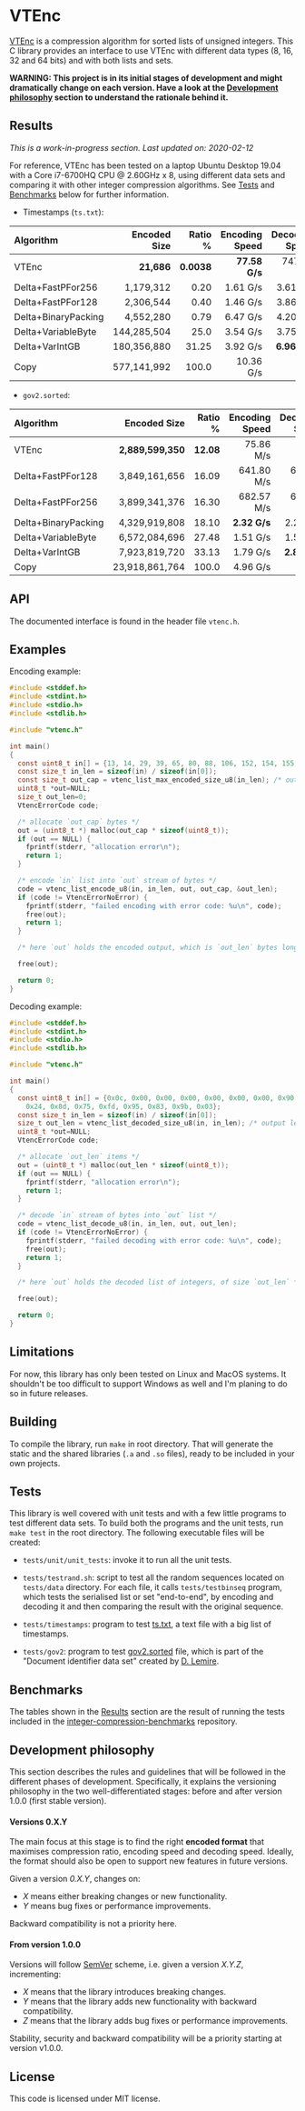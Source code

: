# VTEnc

[VTEnc](https://vteromero.github.io/2019/07/28/vtenc.html) is a compression algorithm for sorted lists of unsigned integers. This C library provides an interface to use VTEnc with different data types (8, 16, 32 and 64 bits) and with both lists and sets.

**WARNING: This project is in its initial stages of development and might dramatically change on each version. Have a look at the [Development philosophy](https://github.com/vteromero/VTEnc#development-philosophy) section to understand the rationale behind it.**

## Results

*This is a work-in-progress section. Last updated on: 2020-02-12*

For reference, VTEnc has been tested on a laptop Ubuntu Desktop 19.04 with a Core i7-6700HQ CPU @ 2.60GHz x 8, using different data sets and comparing it with other integer compression algorithms. See [Tests](https://github.com/vteromero/VTEnc#tests) and [Benchmarks](https://github.com/vteromero/VTEnc#benchmarks) below for further information.

* Timestamps (`ts.txt`):

| Algorithm          |Encoded Size|Ratio %    |Encoding Speed |Decoding Speed|
|:-------------------|-----------:|----------:|--------------:|-------------:|
| VTEnc              |  **21,686**| **0.0038**|  **77.58 G/s**|    747.43 M/s|
| Delta+FastPFor256  |   1,179,312|       0.20|       1.61 G/s|      3.61 G/s|
| Delta+FastPFor128  |   2,306,544|       0.40|       1.46 G/s|      3.86 G/s|
| Delta+BinaryPacking|   4,552,280|       0.79|       6.47 G/s|      4.20 G/s|
| Delta+VariableByte | 144,285,504|       25.0|       3.54 G/s|      3.75 G/s|
| Delta+VarIntGB     | 180,356,880|      31.25|       3.92 G/s|  **6.96 G/s**|
| Copy               | 577,141,992|      100.0|      10.36 G/s|       -      |

* `gov2.sorted`:

| Algorithm          |Encoded Size     |Ratio %  |Encoding Speed|Decoding Speed|
|:-------------------|----------------:|--------:|-------------:|-------------:|
| VTEnc              |**2,889,599,350**|**12.08**|     75.86 M/s|     97.50 M/s|
| Delta+FastPFor128  |    3,849,161,656|    16.09|    641.80 M/s|    645.42 M/s|
| Delta+FastPFor256  |    3,899,341,376|    16.30|    682.57 M/s|    679.37 M/s|
| Delta+BinaryPacking|    4,329,919,808|    18.10|  **2.32 G/s**|      2.25 G/s|
| Delta+VariableByte |    6,572,084,696|    27.48|      1.51 G/s|      1.59 G/s|
| Delta+VarIntGB     |    7,923,819,720|    33.13|      1.79 G/s|  **2.86 G/s**|
| Copy               |   23,918,861,764|    100.0|      4.96 G/s|       -      |

## API

The documented interface is found in the header file `vtenc.h`.

## Examples

Encoding example:

```c
#include <stddef.h>
#include <stdint.h>
#include <stdio.h>
#include <stdlib.h>

#include "vtenc.h"

int main()
{
  const uint8_t in[] = {13, 14, 29, 39, 65, 80, 88, 106, 152, 154, 155, 177};
  const size_t in_len = sizeof(in) / sizeof(in[0]);
  const size_t out_cap = vtenc_list_max_encoded_size_u8(in_len); /* output capacity */
  uint8_t *out=NULL;
  size_t out_len=0;
  VtencErrorCode code;

  /* allocate `out_cap` bytes */
  out = (uint8_t *) malloc(out_cap * sizeof(uint8_t));
  if (out == NULL) {
    fprintf(stderr, "allocation error\n");
    return 1;
  }

  /* encode `in` list into `out` stream of bytes */
  code = vtenc_list_encode_u8(in, in_len, out, out_cap, &out_len);
  if (code != VtencErrorNoError) {
    fprintf(stderr, "failed encoding with error code: %u\n", code);
    free(out);
    return 1;
  }

  /* here `out` holds the encoded output, which is `out_len` bytes long */

  free(out);

  return 0;
}
```

Decoding example:

```c
#include <stddef.h>
#include <stdint.h>
#include <stdio.h>
#include <stdlib.h>

#include "vtenc.h"

int main()
{
  const uint8_t in[] = {0x0c, 0x00, 0x00, 0x00, 0x00, 0x00, 0x00, 0x90, 0x26,
    0x24, 0x8d, 0x75, 0xfd, 0x95, 0x83, 0x9b, 0x03};
  const size_t in_len = sizeof(in) / sizeof(in[0]);
  size_t out_len = vtenc_list_decoded_size_u8(in, in_len); /* output length */
  uint8_t *out=NULL;
  VtencErrorCode code;

  /* allocate `out_len` items */
  out = (uint8_t *) malloc(out_len * sizeof(uint8_t));
  if (out == NULL) {
    fprintf(stderr, "allocation error\n");
    return 1;
  }

  /* decode `in` stream of bytes into `out` list */
  code = vtenc_list_decode_u8(in, in_len, out, out_len);
  if (code != VtencErrorNoError) {
    fprintf(stderr, "failed decoding with error code: %u\n", code);
    free(out);
    return 1;
  }

  /* here `out` holds the decoded list of integers, of size `out_len` */

  free(out);

  return 0;
}
```

## Limitations

For now, this library has only been tested on Linux and MacOS systems. It shouldn't be too difficult to support Windows as well and I'm planing to do so in future releases.

## Building

To compile the library, run `make` in root directory. That will generate the static and the shared libraries (`.a` and `.so` files), ready to be included in your own projects.

## Tests

This library is well covered with unit tests and with a few little programs to test different data sets. To build both the programs and the unit tests, run `make test` in the root directory. The following executable files will be created:

* `tests/unit/unit_tests`: invoke it to run all the unit tests.

* `tests/testrand.sh`: script to test all the random sequences located on `tests/data` directory. For each file, it calls `tests/testbinseq` program, which tests the serialised list or set "end-to-end", by encoding and decoding it and then comparing the result with the original sequence.

* `tests/timestamps`: program to test [ts.txt](https://github.com/zentures/encoding/tree/master/benchmark/data), a text file with a big list of timestamps.

* `tests/gov2`: program to test [gov2.sorted](https://lemire.me/data/integercompression2014.html) file, which is part of the "Document identifier data set" created by [D. Lemire](https://lemire.me/en/).

## Benchmarks

The tables shown in the [Results](https://github.com/vteromero/VTEnc#results) section are the result of running the tests included in the [integer-compression-benchmarks](https://github.com/vteromero/integer-compression-benchmarks) repository.

## Development philosophy

This section describes the rules and guidelines that will be followed in the different phases of development. Specifically, it explains the versioning philosophy in the two well-differentiated stages: before and after version 1.0.0 (first stable version).

#### Versions 0.X.Y

The main focus at this stage is to find the right **encoded format** that maximises compression ratio, encoding speed and decoding speed. Ideally, the format should also be open to support new features in future versions.

Given a version *0.X.Y*, changes on:

* *X* means either breaking changes or new functionality.
* *Y* means bug fixes or performance improvements.

Backward compatibility is not a priority here.

#### From version 1.0.0

Versions will follow [SemVer](https://semver.org/) scheme, i.e. given a version *X.Y.Z*, incrementing:

* *X* means that the library introduces breaking changes.
* *Y* means that the library adds new functionality with backward compatibility.
* *Z* means that the library adds bug fixes or performance improvements.

Stability, security and backward compatibility will be a priority starting at version v1.0.0.

## License

This code is licensed under MIT license.
